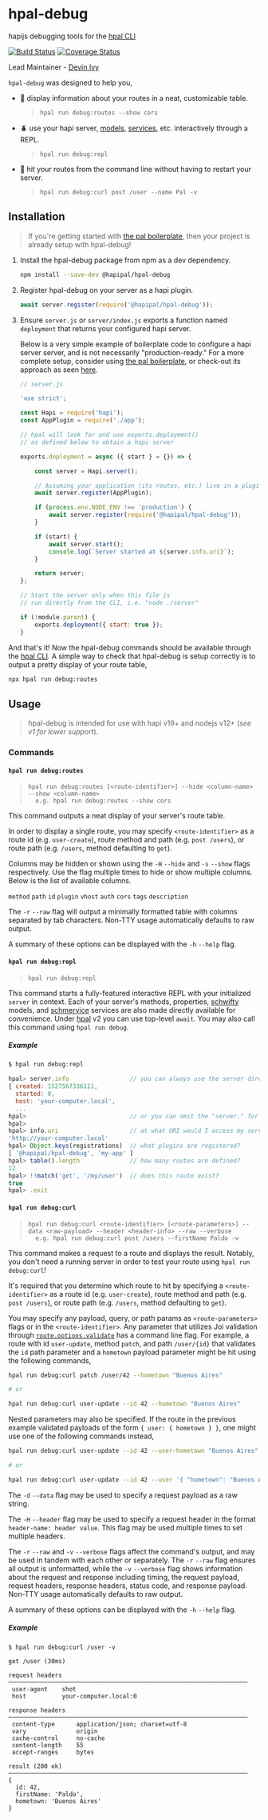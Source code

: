# hpal-debug

hapijs debugging tools for the [hpal CLI](https://github.com/hapipal/hpal)

[![Build Status](https://travis-ci.com/hapipal/hpal-debug.svg?branch=master)](https://travis-ci.com/hapipal/hpal-debug) [![Coverage Status](https://coveralls.io/repos/hapipal/hpal-debug/badge.svg?branch=master&service=github)](https://coveralls.io/github/hapipal/hpal-debug?branch=master)

Lead Maintainer - [Devin Ivy](https://github.com/devinivy)

`hpal-debug` was designed to help you,
  - :ant: display information about your routes in a neat, customizable table.
    > `hpal run debug:routes --show cors`
  - :beetle: use your hapi server, [models](https://github.com/hapipal/schwifty), [services](https://github.com/hapipal/schmervice), etc. interactively through a REPL.
    > `hpal run debug:repl`
  - :bug: hit your routes from the command line without having to restart your server.
    > `hpal run debug:curl post /user --name Pal -v`

## Installation
> If you're getting started with [the pal boilerplate](https://github.com/hapipal/boilerplate), then your project is already setup with hpal-debug!

1. Install the hpal-debug package from npm as a dev dependency.

   ```sh
   npm install --save-dev @hapipal/hpal-debug
   ```

2. Register hpal-debug on your server as a hapi plugin.

   ```js
   await server.register(require('@hapipal/hpal-debug'));
   ```

3. Ensure `server.js` or `server/index.js` exports a function named `deployment` that returns your configured hapi server.

   Below is a very simple example of boilerplate code to configure a hapi server server, and is not necessarily "production-ready."  For a more complete setup, consider using [the pal boilerplate](https://github.com/hapipal/boilerplate), or check-out its approach as seen [here](https://github.com/hapipal/boilerplate/blob/pal/server/index.js).

   ```js
   // server.js

   'use strict';

   const Hapi = require('hapi');
   const AppPlugin = require('./app');

   // hpal will look for and use exports.deployment()
   // as defined below to obtain a hapi server

   exports.deployment = async ({ start } = {}) => {

       const server = Hapi.server();

       // Assuming your application (its routes, etc.) live in a plugin
       await server.register(AppPlugin);

       if (process.env.NODE_ENV !== 'production') {
           await server.register(require('@hapipal/hpal-debug'));
       }

       if (start) {
           await server.start();
           console.log(`Server started at ${server.info.uri}`);
       }

       return server;
   };

   // Start the server only when this file is
   // run directly from the CLI, i.e. "node ./server"

   if (!module.parent) {
       exports.deployment({ start: true });
   }
   ```

And that's it!  Now the hpal-debug commands should be available through the [hpal CLI](https://github.com/hapipal/hpal).  A simple way to check that hpal-debug is setup correctly is to output a pretty display of your route table,

```sh
npx hpal run debug:routes
```

## Usage
> hpal-debug is intended for use with hapi v19+ and nodejs v12+ (_see v1 for lower support_).

### Commands
#### `hpal run debug:routes`
> ```
> hpal run debug:routes [<route-identifier>] --hide <column-name> --show <column-name>
>   e.g. hpal run debug:routes --show cors
> ```

This command outputs a neat display of your server's route table.

In order to display a single route, you may specify `<route-identifier>` as a route id (e.g. `user-create`), route method and path (e.g. `post /users`), or route path (e.g. `/users`, method defaulting to `get`).

Columns may be hidden or shown using the `-H` `--hide` and `-s` `--show` flags respectively.  Use the flag multiple times to hide or show multiple columns.  Below is the list of available columns.

`method` `path` `id` `plugin` `vhost` `auth` `cors` `tags` `description`

The `-r` `--raw` flag will output a minimally formatted table with columns separated by tab characters.  Non-TTY usage automatically defaults to raw output.

A summary of these options can be displayed with the `-h` `--help` flag.

#### `hpal run debug:repl`
> ```
> hpal run debug:repl
> ```

This command starts a fully-featured interactive REPL with your initialized `server` in context.  Each of your server's methods, properties, [schwifty](https://github.com/hapipal/schwifty) models, and [schmervice](https://github.com/hapipal/schmervice) services are also made directly available for convenience.  Under [hpal](https://github.com/hapipal/hpal) v2 you can use top-level `await`.  You may also call this command using `hpal run debug`.

##### Example
```js
$ hpal run debug:repl

hpal> server.info                 // you can always use the server directly
{ created: 1527567336111,
  started: 0,
  host: 'your-computer.local',
  ...
hpal>                             // or you can omit the "server." for public properties and methods...
hpal>
hpal> info.uri                    // at what URI would I access my server?
'http://your-computer.local'
hpal> Object.keys(registrations)  // what plugins are registered?
[ '@hapipal/hpal-debug', 'my-app' ]
hpal> table().length              // how many routes are defined?
12
hpal> !!match('get', '/my/user')  // does this route exist?
true
hpal> .exit
```

#### `hpal run debug:curl`
> ```
> hpal run debug:curl <route-identifier> [<route-parameters>] --data <raw-payload> --header <header-info> --raw --verbose
>   e.g. hpal run debug:curl post /users --firstName Paldo -v
> ```

This command makes a request to a route and displays the result.  Notably, you don't need a running server in order to test your route using `hpal run debug:curl`!

It's required that you determine which route to hit by specifying a `<route-identifier>` as a route id (e.g. `user-create`), route method and path (e.g. `post /users`), or route path (e.g. `/users`, method defaulting to `get`).

You may specify any payload, query, or path params as `<route-parameters>` flags or in the `<route-identifier>`.  Any parameter that utilizes Joi validation through [`route.options.validate`](https://hapi.dev/api/#route.options.validate) has a command line flag.  For example, a route with id `user-update`, method `patch`, and path `/user/{id}` that validates the `id` path parameter and a `hometown` payload parameter might be hit using the following commands,
```sh
hpal run debug:curl patch /user/42 --hometown "Buenos Aires"

# or

hpal run debug:curl user-update --id 42 --hometown "Buenos Aires"
```

Nested parameters may also be specified.  If the route in the previous example validated payloads of the form `{ user: { hometown } }`, one might use one of the following commands instead,
```sh
hpal run debug:curl user-update --id 42 --user-hometown "Buenos Aires"

# or

hpal run debug:curl user-update --id 42 --user '{ "hometown": "Buenos Aires" }'
```

The `-d` `--data` flag may be used to specify a request payload as a raw string.

The `-H` `--header` flag may be used to specify a request header in the format `header-name: header value`.  This flag may be used multiple times to set multiple headers.

The `-r` `--raw` and `-v` `--verbose` flags affect the command's output, and may be used in tandem with each other or separately.  The `-r` `--raw` flag ensures all output is unformatted, while the `-v` `--verbose` flag shows information about the request and response including timing, the request payload, request headers, response headers, status code, and response payload.  Non-TTY usage automatically defaults to raw output.

A summary of these options can be displayed with the `-h` `--help` flag.

##### Example

```
$ hpal run debug:curl /user -v

get /user (30ms)

request headers
───────────────────────────────────────────────────────────────────
 user-agent    shot
 host          your-computer.local:0

response headers
───────────────────────────────────────────────────────────────────
 content-type      application/json; charset=utf-8
 vary              origin
 cache-control     no-cache
 content-length    55
 accept-ranges     bytes

result (200 ok)
───────────────────────────────────────────────────────────────────
{
  id: 42,
  firstName: 'Paldo',
  hometown: 'Buenos Aires'
}
```
